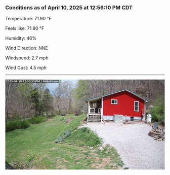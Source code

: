 ### Conditions as of April 10, 2025 at 12:56:10 PM CDT 

Temperature: 71.90 &deg;F

Feels like: 71.90 &deg;F

Humidity: 46%

Wind Direction: NNE

Windspeed: 2.7 mph

Wind Gust: 4.5 mph

---

<img src="./images/latest.jpeg"/>

